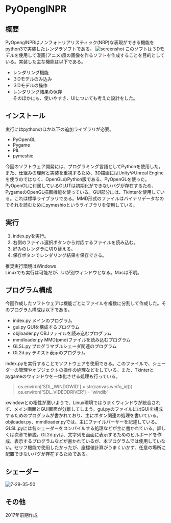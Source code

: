 # PyOpenglNPR

## 概要
PyOpenglNPRはノンフォトリアリスティック(NRP)な表現ができる機能をpython3で実装したレンダラソフトである。
![screenshot](https://user-images.githubusercontent.com/31681741/30103796-ac60e8dc-932e-11e7-940e-c2d945f7c99c.png)
このソフトは３Dモデルを使用して漫画(アニメ)風の画像を作るソフトを作成することを目的としている。実装した主な機能は以下である。
* レンダリング機能
* ３Dモデルのみ込み
* ３Dモデルの操作
* レンダリング結果の保存  
そのほかにも、使いやすさ、UIについても考えた設計をした。

## インストール
実行にはpythonのほか以下の追加ライブラリが必要。
* PyOpenGL
* Pygame
* PIL
* pymeshio

今回のソフトウェア開発には、プログラミング言語としてPythonを使用した。また、仕組みの理解と実装を重視するため、3D描画にはUnityやUnreal Engineを使うのではなく、OpenGLのPython版である、PyOpenGLを使った。PyOpenGLに付属しているGLUTは初期化ができないバグが存在するため、PygameのOpenGL描画機能を使っている。GUI部分には、Tkinterを使用している。これは標準ライブラリである。MMD形式のファイルはバイナリデータなのでそれを読むためにpymeshioというライブラリを使用している。

## 実行
1. index.pyを実行。
2. 右側のファイル選択ボタンから対応するファイルを読み込む。
3. 好みのレンダラに切り替える。
4. 保存ボタンでレンダリング結果を保存できる。  

推奨実行環境はWindows  
Linuxでも実行は可能だが、UIが別ウィンドウとなる。Macは不明。

## プログラム構成
今回作成したソフトウェアは機能ごとにファイルを複数に分割して作成した。そのプログラム構成は以下である。

* index.py		メインのプログラム
* gui.py		GUIを構成するプログラム
* objloader.py	OBJファイルを読み込むプログラム
* mmdloader.py	MMD(pmd)ファイルを読み込むプログラム
* GLSL.py	プログラマブルシェーダ関連のプログラム
* GL2d.py		テキスト表示のプログラム

index.pyを実行することでソフトウェアを使用できる。このファイルで、シェーダーの管理やオブジェクトの操作の処理などをしている。また、Tkinterとpygameのウィンドウを一体化させる処理も行っている。
> os.environ['SDL_WINDOWID'] = str(canvas.winfo_id())  
> os.environ['SDL_VIDEODRIVER'] = 'windib'

xwindowとの相性が悪いようで、Linux環境ではうまくウィンドウが統合されず、メイン画面とGUI画面が分離してしまう。gui.pyのファイルにはGUIを構成するためのプログラムが書かれており、主にボタン関連の処理を書いている。objloader.py、mmdloader.pyでは、主にファイルパーサーを記述している。GLSL.pyには各シェーダーをコンパイルする処理などが主に書かれている。詳しくは次章で解説。GL2d.pyは、文字列を画面に表示するためのビルボードを作成、表示するプログラムなどが書かれているが、本プログラムでは使用していない。セリフ機能で使用したかったが、座標値計算がうまくいかず、任意の場所に配置できないバグが存在するためである。

## シェーダー
![7-29-35-50](https://user-images.githubusercontent.com/31681741/30154385-b32cd70e-93f4-11e7-958f-028857c64d46.png)


## その他
2017年前期作成
